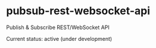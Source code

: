 pubsub-rest-websocket-api
=========================

Publish &amp; Subscribe REST/WebSocket API

Current status: active (under development)
